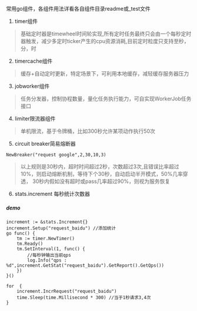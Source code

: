 常用go组件，各组件用法详看各自组件目录readme或_test文件
1. timer组件
> 基础定时器是timewheel时间轮实现,所有定时任务最终只会由一个每秒定时器触发，减少多定时ticker产生的cpu资源消耗,目前定时粒度只支持至秒，分，时

2. timercache组件

> 缓存+自动定时更新，特定场景下，可利用本地缓存，减轻缓存服务器压力

3. jobworker组件

> 任务分发器，控制协程数量，量化任务执行能力，可自实现WorkerJob任务接口

4. limiter限流器组件

> 单机限流，基于令牌桶，比如300秒允许某项动作执行50次

5. circuit breaker简易熔断器
```
NewBreaker("request google",2,30,10,3)
```
> 以上规则是30秒内，超时时间超过2秒，次数超过3次,且错误比率超过10%，则启动熔断机制，等待下个30秒，自动启动半开模式，50%几率穿透，
> 30秒内假如没有超时或pass几率超过90%，则视为服务恢复

6. stats.increment 每秒统计次数器
##### demo
```
increment := &stats.Increment{}
increment.Setup("request_baidu") //添加统计
go func() {
    tm := timer.NewTimer()
    tm.Ready()
    tm.SetInterval(1, func() {
        //每秒钟输出当前qps
        log.Info("qps : %d",increment.GetStat("request_baidu").GetReport().GetQps())
    })
}()

for  {
    increment.IncrRequest("request_baidu")
    time.Sleep(time.Millisecond * 300) //当于1秒请求3,4次
}
```


